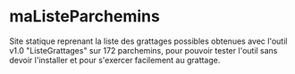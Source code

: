# maListeParchemins

Site statique reprenant la liste des grattages possibles obtenues avec l'outil v1.0 "ListeGrattages" sur 172 parchemins, pour pouvoir tester l'outil sans devoir l'installer et pour s'exercer facilement au grattage.
